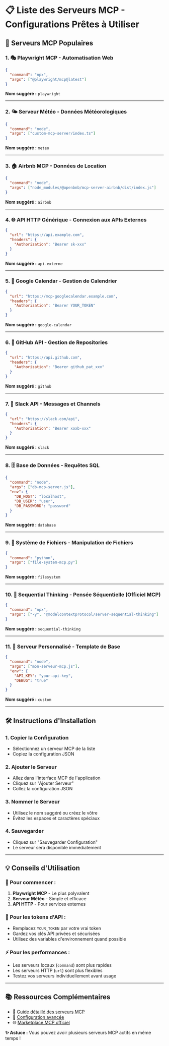 # 📋 Liste des Serveurs MCP - Configurations Prêtes à Utiliser

## 🚀 **Serveurs MCP Populaires**

### 1. 🎭 **Playwright MCP** - Automatisation Web
```json
{
  "command": "npx",
  "args": ["@playwright/mcp@latest"]
}
```
**Nom suggéré :** `playwright`

---

### 2. 🌤️ **Serveur Météo** - Données Météorologiques  
```json
{
  "command": "node",
  "args": ["custom-mcp-server/index.ts"]
}
```
**Nom suggéré :** `meteo`

---

### 3. 🏠 **Airbnb MCP** - Données de Location
```json
{
  "command": "node",
  "args": ["node_modules/@openbnb/mcp-server-airbnb/dist/index.js"]
}
```
**Nom suggéré :** `airbnb`

---

### 4. 🌐 **API HTTP Générique** - Connexion aux APIs Externes
```json
{
  "url": "https://api.example.com",
  "headers": {
    "Authorization": "Bearer sk-xxx"
  }
}
```
**Nom suggéré :** `api-externe`

---

### 5. 📅 **Google Calendar** - Gestion de Calendrier
```json
{
  "url": "https://mcp-googlecalendar.example.com",
  "headers": {
    "Authorization": "Bearer YOUR_TOKEN"
  }
}
```
**Nom suggéré :** `google-calendar`

---

### 6. 🐙 **GitHub API** - Gestion de Repositories
```json
{
  "url": "https://api.github.com",
  "headers": {
    "Authorization": "Bearer github_pat_xxx"
  }
}
```
**Nom suggéré :** `github`

---

### 7. 💬 **Slack API** - Messages et Channels
```json
{
  "url": "https://slack.com/api",
  "headers": {
    "Authorization": "Bearer xoxb-xxx"
  }
}
```
**Nom suggéré :** `slack`

---

### 8. 🗄️ **Base de Données** - Requêtes SQL
```json
{
  "command": "node",
  "args": ["db-mcp-server.js"],
  "env": {
    "DB_HOST": "localhost",
    "DB_USER": "user",
    "DB_PASSWORD": "password"
  }
}
```
**Nom suggéré :** `database`

---

### 9. 📁 **Système de Fichiers** - Manipulation de Fichiers
```json
{
  "command": "python",
  "args": ["file-system-mcp.py"]
}
```
**Nom suggéré :** `filesystem`

---

### 10. 🧠 **Sequential Thinking** - Pensée Séquentielle (Officiel MCP)
```json
{
  "command": "npx",
  "args": ["-y", "@modelcontextprotocol/server-sequential-thinking"]
}
```
**Nom suggéré :** `sequential-thinking`

---

### 11. 🔧 **Serveur Personnalisé** - Template de Base
```json
{
  "command": "node",
  "args": ["mon-serveur-mcp.js"],
  "env": {
    "API_KEY": "your-api-key",
    "DEBUG": "true"
  }
}
```
**Nom suggéré :** `custom`

---

## 🛠️ **Instructions d'Installation**

### **1. Copier la Configuration**
- Sélectionnez un serveur MCP de la liste
- Copiez la configuration JSON

### **2. Ajouter le Serveur**
- Allez dans l'interface MCP de l'application
- Cliquez sur "Ajouter Serveur"
- Collez la configuration JSON

### **3. Nommer le Serveur**
- Utilisez le nom suggéré ou créez le vôtre
- Évitez les espaces et caractères spéciaux

### **4. Sauvegarder**
- Cliquez sur "Sauvegarder Configuration"
- Le serveur sera disponible immédiatement

---

## 💡 **Conseils d'Utilisation**

### **🚀 Pour commencer :**
1. **Playwright MCP** - Le plus polyvalent
2. **Serveur Météo** - Simple et efficace
3. **API HTTP** - Pour services externes

### **🔑 Pour les tokens d'API :**
- Remplacez `YOUR_TOKEN` par votre vrai token
- Gardez vos clés API privées et sécurisées
- Utilisez des variables d'environnement quand possible

### **⚡ Pour les performances :**
- Les serveurs locaux (`command`) sont plus rapides
- Les serveurs HTTP (`url`) sont plus flexibles
- Testez vos serveurs individuellement avant usage

---

## 📚 **Ressources Complémentaires**

- 📖 [Guide détaillé des serveurs MCP](DESCRIPTION_SERVEURS_MCP.md)
- 🔧 [Configuration avancée](docs/tips-guides/mcp-server-setup-and-tool-testing.md)
- 🌐 [Marketplace MCP officiel](https://github.com/modelcontextprotocol)

**✨ Astuce :** Vous pouvez avoir plusieurs serveurs MCP actifs en même temps ! 